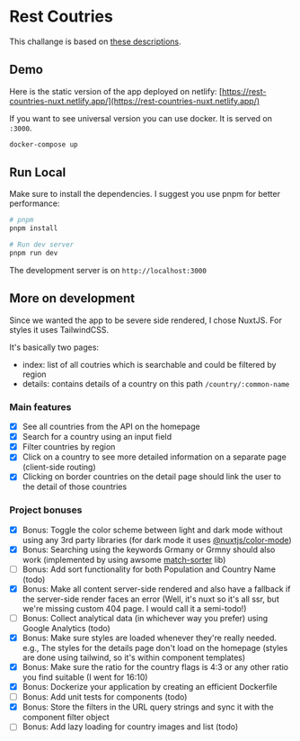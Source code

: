 # Rest Coutries

This challange is based on [these descriptions](https://alibaba-rest-countries.vercel.app/).

## Demo

Here is the static version of the app deployed on netlify: [https://rest-countries-nuxt.netlify.app/](https://rest-countries-nuxt.netlify.app/)

If you want to see universal version you can use docker. It is served on `:3000`.

```bash
docker-compose up
```

## Run Local

Make sure to install the dependencies. I suggest you use pnpm for better performance:

```bash
# pnpm
pnpm install

# Run dev server
pnpm run dev
```

The development server is on `http://localhost:3000`

## More on development

Since we wanted the app to be severe side rendered, I chose NuxtJS. For styles it uses TailwindCSS.

It's basically two pages:

- index: list of all coutries which is searchable and could be filtered by region
- details: contains details of a country on this path `/country/:common-name`

### Main features

- [x] See all countries from the API on the homepage
- [x] Search for a country using an input field
- [x] Filter countries by region
- [x] Click on a country to see more detailed information on a separate page (client-side routing)
- [x] Clicking on border countries on the detail page should link the user to the detail of those countries

### Project bonuses

- [x] Bonus: Toggle the color scheme between light and dark mode without using any 3rd party libraries (for dark mode it uses [@nuxtjs/color-mode](https://color-mode.nuxtjs.org/))
- [x] Bonus: Searching using the keywords Grmany or Grmny should also work (implemented by using awsome [match-sorter](https://github.com/kentcdodds/match-sorter) lib)
- [ ] Bonus: Add sort functionality for both Population and Country Name (todo)
- [x] Bonus: Make all content server-side rendered and also have a fallback if the server-side render faces an error (Well, it's nuxt so it's all ssr, but we're missing custom 404 page. I would call it a semi-todo!)
- [ ] Bonus: Collect analytical data (in whichever way you prefer) using Google Analytics (todo)
- [x] Bonus: Make sure styles are loaded whenever they're really needed. e.g., The styles for the details page don't load on the homepage (styles are done using tailwind, so it's within component templates)
- [x] Bonus: Make sure the ratio for the country flags is 4:3 or any other ratio you find suitable (I went for 16:10)
- [x] Bonus: Dockerize your application by creating an efficient Dockerfile
- [ ] Bonus: Add unit tests for components (todo)
- [x] Bonus: Store the filters in the URL query strings and sync it with the component filter object
- [ ] Bonus: Add lazy loading for country images and list (todo)
